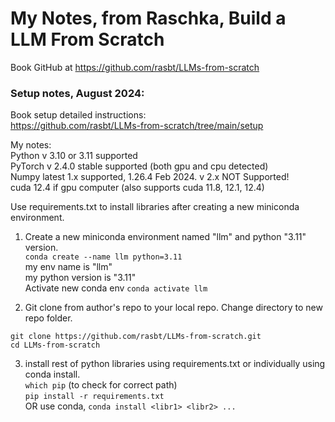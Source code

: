 # My Notes, from Raschka, Build a LLM From Scratch

Book GitHub at https://github.com/rasbt/LLMs-from-scratch

### Setup notes, August 2024:  

Book setup detailed instructions:  
https://github.com/rasbt/LLMs-from-scratch/tree/main/setup  

My notes:  
Python v 3.10 or 3.11 supported   
PyTorch v 2.4.0 stable supported (both gpu and cpu detected)  
Numpy latest 1.x supported, 1.26.4 Feb 2024. v 2.x NOT Supported!  
cuda 12.4 if gpu computer (also supports cuda 11.8, 12.1, 12.4)

Use requirements.txt to install libraries after creating a new miniconda environment.  

1) Create a new miniconda environment named "llm" and python "3.11" version.   
`conda create --name llm python=3.11`  
    my env name is "llm"  
    my python version is "3.11"   
Activate new conda env `conda activate llm`  
     

3) Git clone from author's repo to your local repo.
   Change directory to new repo folder.  
```
git clone https://github.com/rasbt/LLMs-from-scratch.git
cd LLMs-from-scratch
```   

3) install rest of python libraries using requirements.txt or individually using conda install.  
`which pip` (to check for correct path)  
`pip install -r requirements.txt`  
OR use conda, `conda install <libr1> <libr2> ...`  




 
